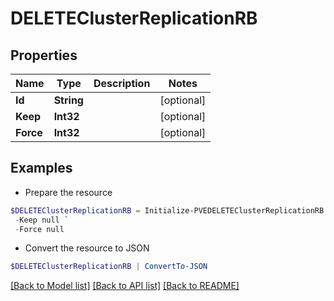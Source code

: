 # DELETEClusterReplicationRB
## Properties

Name | Type | Description | Notes
------------ | ------------- | ------------- | -------------
**Id** | **String** |  | [optional] 
**Keep** | **Int32** |  | [optional] 
**Force** | **Int32** |  | [optional] 

## Examples

- Prepare the resource
```powershell
$DELETEClusterReplicationRB = Initialize-PVEDELETEClusterReplicationRB  -Id null `
 -Keep null `
 -Force null
```

- Convert the resource to JSON
```powershell
$DELETEClusterReplicationRB | ConvertTo-JSON
```

[[Back to Model list]](../README.md#documentation-for-models) [[Back to API list]](../README.md#documentation-for-api-endpoints) [[Back to README]](../README.md)

